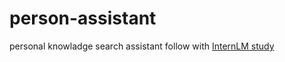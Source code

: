 # person-assistant
personal knowladge search assistant
follow with [InternLM study](https://github.com/InternLM/Tutorial)
